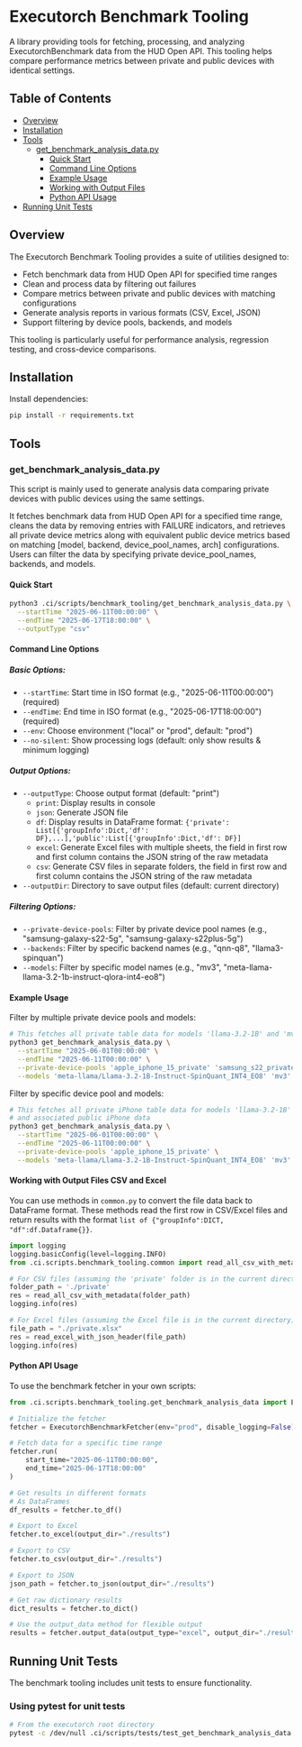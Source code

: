 # Executorch Benchmark Tooling

A  library providing tools for fetching, processing, and analyzing ExecutorchBenchmark data from the HUD Open API. This tooling helps compare performance metrics between private and public devices with identical settings.

## Table of Contents

- [Overview](#overview)
- [Installation](#installation)
- [Tools](#tools)
  - [get_benchmark_analysis_data.py](#get_benchmark_analysis_datapy)
    - [Quick Start](#quick-start)
    - [Command Line Options](#command-line-options)
    - [Example Usage](#example-usage)
    - [Working with Output Files](#working-with-output-files-csv-and-excel)
    - [Python API Usage](#python-api-usage)
- [Running Unit Tests](#running-unit-tests)

## Overview

The Executorch Benchmark Tooling provides a suite of utilities designed to:

- Fetch benchmark data from HUD Open API for specified time ranges
- Clean and process data by filtering out failures
- Compare metrics between private and public devices with matching configurations
- Generate analysis reports in various formats (CSV, Excel, JSON)
- Support filtering by device pools, backends, and models

This tooling is particularly useful for performance analysis, regression testing, and cross-device comparisons.

## Installation

Install dependencies:

```bash
pip install -r requirements.txt
```

## Tools

### get_benchmark_analysis_data.py

This script is mainly used to generate analysis data comparing private devices with public devices using the same settings.

It fetches benchmark data from HUD Open API for a specified time range, cleans the data by removing entries with FAILURE indicators, and retrieves all private device metrics along with equivalent public device metrics based on matching [model, backend, device_pool_names, arch] configurations. Users can filter the data by specifying private device_pool_names, backends, and models.

#### Quick Start

```bash
python3 .ci/scripts/benchmark_tooling/get_benchmark_analysis_data.py \
  --startTime "2025-06-11T00:00:00" \
  --endTime "2025-06-17T18:00:00" \
  --outputType "csv"
```

#### Command Line Options

##### Basic Options:
- `--startTime`: Start time in ISO format (e.g., "2025-06-11T00:00:00") (required)
- `--endTime`: End time in ISO format (e.g., "2025-06-17T18:00:00") (required)
- `--env`: Choose environment ("local" or "prod", default: "prod")
- `--no-silent`: Show processing logs (default: only show results & minimum logging)

##### Output Options:
- `--outputType`: Choose output format (default: "print")
  - `print`: Display results in console
  - `json`: Generate JSON file
  - `df`: Display results in DataFrame format: `{'private': List[{'groupInfo':Dict,'df': DF},...],'public':List[{'groupInfo':Dict,'df': DF}]`
  - `excel`: Generate Excel files with multiple sheets, the field in first row and first column contains the JSON string of the raw metadata
  - `csv`: Generate CSV files in separate folders, the field in first row and first column contains the JSON string of the raw metadata
- `--outputDir`: Directory to save output files (default: current directory)

##### Filtering Options:

- `--private-device-pools`: Filter by private device pool names (e.g., "samsung-galaxy-s22-5g", "samsung-galaxy-s22plus-5g")
- `--backends`: Filter by specific backend names (e.g., "qnn-q8", "llama3-spinquan")
- `--models`: Filter by specific model names (e.g., "mv3", "meta-llama-llama-3.2-1b-instruct-qlora-int4-eo8")

#### Example Usage

Filter by multiple private device pools and models:
```bash
# This fetches all private table data for models 'llama-3.2-1B' and 'mv3'
python3 get_benchmark_analysis_data.py \
  --startTime "2025-06-01T00:00:00" \
  --endTime "2025-06-11T00:00:00" \
  --private-device-pools 'apple_iphone_15_private' 'samsung_s22_private' \
  --models 'meta-llama/Llama-3.2-1B-Instruct-SpinQuant_INT4_EO8' 'mv3'
```

Filter by specific device pool and models:
```bash
# This fetches all private iPhone table data for models 'llama-3.2-1B' and 'mv3',
# and associated public iPhone data
python3 get_benchmark_analysis_data.py \
  --startTime "2025-06-01T00:00:00" \
  --endTime "2025-06-11T00:00:00" \
  --private-device-pools 'apple_iphone_15_private' \
  --models 'meta-llama/Llama-3.2-1B-Instruct-SpinQuant_INT4_EO8' 'mv3'
```

#### Working with Output Files CSV and Excel

You can use methods in `common.py` to convert the file data back to DataFrame format. These methods read the first row in CSV/Excel files and return results with the format `list of {"groupInfo":DICT, "df":df.Dataframe{}}`.

```python
import logging
logging.basicConfig(level=logging.INFO)
from .ci.scripts.benchmark_tooling.common import read_all_csv_with_metadata, read_excel_with_json_header

# For CSV files (assuming the 'private' folder is in the current directory)
folder_path = './private'
res = read_all_csv_with_metadata(folder_path)
logging.info(res)

# For Excel files (assuming the Excel file is in the current directory)
file_path = "./private.xlsx"
res = read_excel_with_json_header(file_path)
logging.info(res)
```

#### Python API Usage

To use the benchmark fetcher in your own scripts:

```python
from .ci.scripts.benchmark_tooling.get_benchmark_analysis_data import ExecutorchBenchmarkFetcher

# Initialize the fetcher
fetcher = ExecutorchBenchmarkFetcher(env="prod", disable_logging=False)

# Fetch data for a specific time range
fetcher.run(
    start_time="2025-06-11T00:00:00",
    end_time="2025-06-17T18:00:00"
)

# Get results in different formats
# As DataFrames
df_results = fetcher.to_df()

# Export to Excel
fetcher.to_excel(output_dir="./results")

# Export to CSV
fetcher.to_csv(output_dir="./results")

# Export to JSON
json_path = fetcher.to_json(output_dir="./results")

# Get raw dictionary results
dict_results = fetcher.to_dict()

# Use the output_data method for flexible output
results = fetcher.output_data(output_type="excel", output_dir="./results")
```

## Running Unit Tests

The benchmark tooling includes unit tests to ensure functionality.

### Using pytest for unit tests

```bash
# From the executorch root directory
pytest -c /dev/null .ci/scripts/tests/test_get_benchmark_analysis_data.py
```
